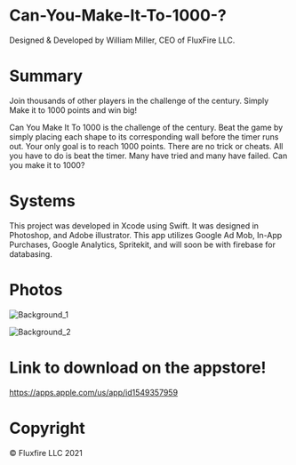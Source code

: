 # Can-You-Make-It-To-1000-?

Designed & Developed by William Miller, CEO of FluxFire LLC.

# Summary
Join thousands of other players in the challenge of the century. Simply Make it to 1000 points and win big!


Can You Make It To 1000 is the challenge of the century. Beat the game by simply placing each shape to its corresponding wall before the timer runs out. Your only goal is to reach 1000 points. There are no trick or cheats. All you have to do is beat the timer. Many have tried and many have failed. Can you make it to 1000?

# Systems 

This project was developed in Xcode using Swift. It was designed in Photoshop, and Adobe illustrator. This app utilizes Google Ad Mob, In-App Purchases, Google Analytics, Spritekit, and will soon be with firebase for databasing. 

# Photos

![Background_1](https://user-images.githubusercontent.com/58796580/113337383-b4a09e00-92f5-11eb-8ff1-f71b662adc3e.png)

![Background_2](https://user-images.githubusercontent.com/58796580/113337384-b4a09e00-92f5-11eb-9510-8a18935915c7.png)

# Link to download on the appstore! 

https://apps.apple.com/us/app/id1549357959

# Copyright

© Fluxfire LLC 2021
